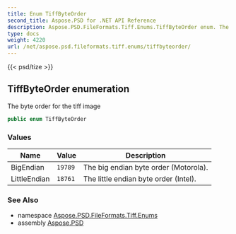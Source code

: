 ```yaml
---
title: Enum TiffByteOrder
second_title: Aspose.PSD for .NET API Reference
description: Aspose.PSD.FileFormats.Tiff.Enums.TiffByteOrder enum. The byte order for the tiff image
type: docs
weight: 4220
url: /net/aspose.psd.fileformats.tiff.enums/tiffbyteorder/
---
```

{{< psd/tize >}}
## TiffByteOrder enumeration

The byte order for the tiff image

```csharp
public enum TiffByteOrder
```

### Values

| Name | Value | Description |
| --- | --- | --- |
| BigEndian | `19789` | The big endian byte order (Motorola). |
| LittleEndian | `18761` | The little endian byte order (Intel). |

### See Also

* namespace [Aspose.PSD.FileFormats.Tiff.Enums](../../aspose.psd.fileformats.tiff.enums/)
* assembly [Aspose.PSD](../../)


